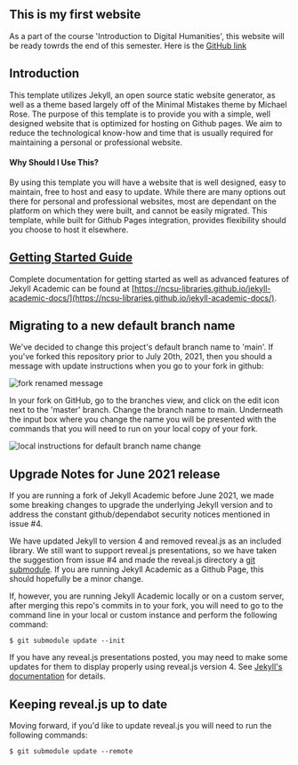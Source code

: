 ## This is my first website
As a part of the course 'Introduction to Digital Humanities', this website will be ready towrds the end of this semester. Here is the [GitHub link](https://github.com/Niki1311)

## Introduction
This template utilizes Jekyll, an open source static website generator, as well as a theme based largely off of the Minimal Mistakes theme by Michael Rose. The purpose of this template is to provide you with a simple, well designed website that is optimized for hosting on Github pages. We aim to reduce the technological know-how and time that is usually required for maintaining a personal or professional website.

#### Why Should I Use This?
By using this template you will have a website that is well designed, easy to maintain, free to host and easy to update. While there are many options out there for personal and professional websites, most are dependant on the platform on which they were built, and cannot be easily migrated. This template, while built for Github Pages integration, provides flexibility should you choose to host it elsewhere.

## [Getting Started Guide](https://ncsu-libraries.github.io/jekyll-academic-docs/)
Complete documentation for getting started as well as advanced features of Jekyll Academic can be found at [https://ncsu-libraries.github.io/jekyll-academic-docs/](https://ncsu-libraries.github.io/jekyll-academic-docs/).

## Migrating to a new default branch name
We've decided to change this project's default branch name to 'main'.  If you've forked this repository prior to July 20th, 2021, then you should a message with update instructions when you go to your fork in github: 

![fork renamed message](https://user-images.githubusercontent.com/3514165/126372022-ae4c07fa-dec7-427c-a4b5-cdd73aec75eb.png)

In your fork on GitHub, go to the branches view, and click on the edit icon next to the 'master' branch.  Change the branch name to main.  Underneath the input box where you change the name you will be presented with the commands that you will need to run on your local copy of your fork.

![local instructions for default branch name change ](https://user-images.githubusercontent.com/3514165/126372635-208fbc4b-698e-4938-bdae-5ff19eed2c96.png)


## Upgrade Notes for June 2021 release
If you are running a fork of Jekyll Academic before June 2021, we made some breaking changes to upgrade the underlying Jekyll version and to address the constant github/dependabot security notices mentioned in issue #4.

We have updated Jekyll to version 4 and removed reveal.js as an included library. We still want to support reveal.js presentations, so we have taken the suggestion from issue #4 and made the reveal.js directory a [git submodule](https://git-scm.com/book/en/v2/Git-Tools-Submodules). If you are running Jekyll Academic as a Github Page, this should hopefully be a minor change.

If, however, you are running Jekyll Academic locally or on a custom server, after merging this repo's commits in to your fork, you will need to go to the command line in your local or custom instance and perform the following command:

  `$ git submodule update --init`

If you have any reveal.js presentations posted, you may need to make some updates for them to display properly using reveal.js version 4.  See [Jekyll's documentation](https://revealjs.com/upgrading/) for details.

## Keeping reveal.js up to date
Moving forward, if you'd like to update reveal.js you will need to run the following commands:

  `$ git submodule update --remote`

